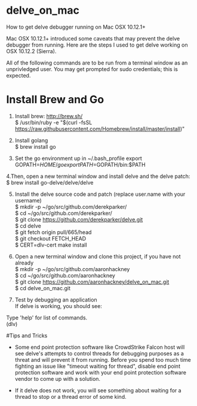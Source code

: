 # delve_on_mac
How to get delve debugger running on Mac OSX 10.12.1+

Mac OSX 10.12.1+ introduced some caveats that may prevent the delve debugger from running. Here are the steps I used to get delve working on OSX 10.12.2 (Sierra).

All of the following commands are to be run from a terminal window as an unprivledged user. You may get prompted for sudo credentials; this is expected.

# Install Brew and Go

1. Install brew: http://brew.sh/  
$ /usr/bin/ruby -e "$(curl -fsSL https://raw.githubusercontent.com/Homebrew/install/master/install)"

2. Install golang  
$ brew install go

3. Set the go environment up in ~/.bash_profile
export GOPATH=$HOME/go  
export PATH=$GOPATH/bin:$PATH

4.Then, open a new terminal window and install delve and the delve patch:  
$ brew install go-delve/delve/delve

5. Install the delve source code and patch (replace user.name with your username)  
$ mkdir -p ~/go/src/github.com/derekparker/  
$ cd ~/go/src/github.com/derekparker/  
$ git clone https://github.com/derekparker/delve.git  
$ cd delve  
$ git fetch origin pull/665/head  
$ git checkout FETCH_HEAD  
$ CERT=dlv-cert make install  

6. Open a new terminal window and clone this project, if you have not already  
$ mkdir -p ~/go/src/github.com/aaronhackney  
$ cd ~/go/src/github.com/aaronhackney  
$ git clone https://github.com/aaronhackney/delve_on_mac.git  
$ cd delve_on_mac.git  

7. Test by debugging an application  
If delve is working, you should see:  

 Type 'help' for list of commands.  
 (dlv)

#Tips and Tricks
- Some end point protection software like CrowdStrike Falcon host will see delve's attempts to control threads for debugging purposes as a threat and will prevent it from running. Before you spend too much time fighting an issue like "timeout waiting for thread", disable end point protection software and work with your end point protection software vendor to come up with a solution.

- If it delve does not work, you will see something about waiting for a thread to stop or a thread error of some kind.
